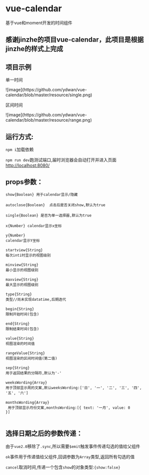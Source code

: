 # vue-calendar
基于vue和moment开发的时间组件

## 感谢jinzhe的项目vue-calendar，此项目是根据jinzhe的样式上完成

## 项目示例
<p>单一时间</p>
![image](https://github.com/ydwan/vue-calendar/blob/master/resource/single.png)

<p>区间时间</p>
![image](https://github.com/ydwan/vue-calendar/blob/master/resource/range.png)

## 运行方式:
<p><code>npm i</code>加载依赖</p>
<p><code>npm run dev</code>跑测试端口,届时浏览器会自动打开并进入页面<a href='http://localhost:8080/'>http://localhost:8080/</a></p>

## props参数：
<code>show{Boolean} 用于calendar显示/隐藏</code><br><br>
<code>autoclose{Boolean}  点击后是否关闭show,默认为true</code><br><br>
<code>single{Boolean} 是否为单一选择器,默认为true</code><br><br>
<code>x{Number} calendar显示x坐标</code><br><br>
<code>y{Number} calendar显示Y坐标</code><br><br>
<code>startview{String} 每次inti时显示的视图级别</code><br><br>
<code>minview{String} 最小显示的视图级别</code><br><br>
<code>maxview{String} 最大显示的视图级别</code><br><br>
<code>type{String} 类型//尚未实现datatime,后期迭代</code><br><br>
<code>begin{String} 限制开始时间(包含)</code><br><br>
<code>end{String} 限制结束时间(包含)</code><br><br>
<code>value{String} 视图渲染的时间值</code><br><br>
<code>rangeValue{String}  视图渲染的区间时间值(第二值)</code><br><br>
<code>sep{String} 用于返回结果的分隔符,默认为'-'</code><br><br>
<code>weeksWording{Array} 用于顶部显示周的文案,默认weeksWording:['日', '一', '二', '三', '四', '五', '六']</code><br><br>
<code>monthsWording{Array}  用于顶部显示月份文案,monthsWording:[{ text: '一月', value: 0 }]</code><br><br>

## 选择日期之后的参数传递：
<p>由于<code>vue2.0</code>移除了<code>.sync</code>,所以需要<code>$emit</code>触发事件传递勾选的值给父组件</p>
<p><code>ok</code>事件用于传递值给父组件,回调参数为<code>Array</code>类型,返回所有勾选的值</p>
<p><code>cancel</code>取消时间,传递一个包含<code>show</code>的对象类型:<code>{show:false}</code></p>
